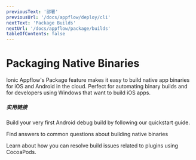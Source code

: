 ```yaml
---
previousText: '部署'
previousUrl: '/docs/appflow/deploy/cli'
nextText: 'Package Builds'
nextUrl: '/docs/appflow/package/builds'
tableOfContents: false
---
```


# Packaging Native Binaries

Ionic Appflow's Package feature makes it easy to build native app binaries for iOS and Android in the cloud. Perfect for automating binary builds and for developers using Windows that want to build iOS apps.

##### 实用链接

<docs-cards> <docs-card header="Build a Native Binary" href="/docs/appflow/quickstart/package" icon="/docs/v4/assets/icons/guide-quickstart-icon.png"> 

Build your very first Android debug build by following our quickstart guide.</docs-card>

<docs-card header="Package FAQ" href="https://ionic.zendesk.com/hc/en-us/categories/360000410494-Package" icon="/docs/v4/assets/icons/guide-faq-icon.png"> 

Find answers to common questions about building native binaries</docs-card>

<docs-card header="Managing Plugins using CocoaPods" href="https://ionic.zendesk.com/hc/en-us/articles/360010049673-Managing-plugins-using-CocoaPods-in-Ionic-Appflow-" icon="/docs/v4/assets/icons/guide-faq-icon.png"> 

Learn about how you can resolve build issues related to plugins using CocoaPods.</docs-card>

</docs-cards>